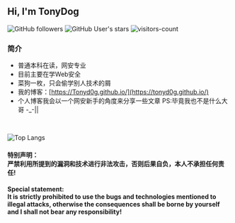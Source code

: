 <h2> Hi, I'm TonyDog </h2>

![GitHub followers](https://img.shields.io/github/followers/TonyD0g?style=social)   ![GitHub User's stars](https://img.shields.io/github/stars/TonyD0g?style=social)   ![visitors-count](https://visitor-badge.laobi.icu/badge?page_id=TonyD0g.readme)

### 简介
- 普通本科在读，网安专业
- 目前主要在学Web安全
- 菜狗一枚，只会偷学别人技术的屑
- 我的博客：[https://Tonyd0g.github.io/](https://tonyd0g.github.io/)
- 个人博客我会以一个网安新手的角度来分享一些文章
PS:毕竟我也不是什么大哥 -_-||
<br>

![Top Langs](https://github-readme-stats.vercel.app/api/top-langs/?username=TonyD0g)


<h4>特别声明：<br>严禁利用所提到的漏洞和技术进行非法攻击，否则后果自负，本人不承担任何责任!</h4>

<h4>Special statement:<br>It is strictly prohibited to use the bugs and technologies mentioned to illegal attacks, otherwise the consequences shall be borne by yourself and I shall not bear any responsibility!</h4>


